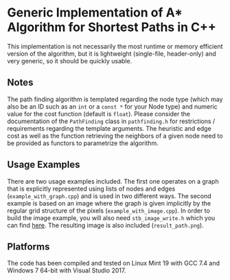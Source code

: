 # Generic Implementation of A* Algorithm for Shortest Paths in C++

This implementation is not necessarily the most runtime or memory efficient version of the algorithm, 
but it is lightweight (single-file, header-only) and very generic, so it should be quickly usable.

## Notes

The path finding algorithm is templated regarding the node type (which may also be an ID such as an 
```int``` or a ```const *``` for your Node type) and numeric value for the cost function (default is ```float```). 
Please consider the documentation of the ```PathFinding``` class in ```pathfinding.h``` for 
restrictions / requirements regarding the template arguments.
The heuristic and edge cost as well as the function retrieving the neighbors of a given node need to be 
provided as functors to parametrize the algorithm. 

## Usage Examples
There are two usage examples included. The first one operates on a graph that is explicitly represented using 
lists of nodes and edges (```example_with_graph.cpp```) and is used in two different ways.
The second example is based on an image where the graph is given implicitly by the regular grid structure of 
the pixels (```example_with_image.cpp```). In order to build the image example, you will also need 
```stb_image_write.h``` which you can find [here](https://github.com/nothings/stb). 
The resulting image is also included (```result_path.png```). 

## Platforms
The code has been compiled and tested on Linux Mint 19 with GCC 7.4 and Windows 7 64-bit with Visual Studio 2017.
